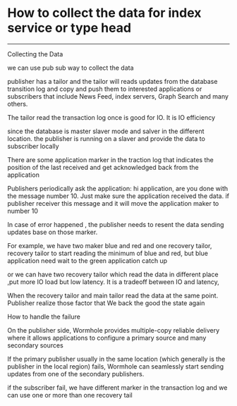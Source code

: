 # How to collect the data for index service or type head 



---

Collecting the Data



we can use pub sub way to collect the data



publisher has a tailor and the tailor will reads updates from the database transition log and copy and push them to interested applications or subscribers that include News Feed, index servers, Graph Search and many others.



The tailor read the transaction log once is good for IO. It is IO efficiency



since the database is master slaver mode and salver in the different location. the publisher is running on a slaver and provide the data to subscriber locally



There are some application marker in the traction log that indicates the position of the last received and get acknowledged back from the application



Publishers periodically ask the application: hi application, are you done with the message number 10. Just make sure the application received the data. if publisher receiver this message and it will move the application maker to number 10



In case of error happened , the publisher needs to resent the data sending updates base on those marker.



For example, we have two maker blue and red and one recovery tailor, recovery tailor to start reading the minimum of blue and red, but blue application need wait to the green application catch up



or we can have two recovery tailor which read the data in different place ,put more IO load but low latency. It is a tradeoff between IO and latency,





When the recovery tailor and main tailor read the data at the same point. Publisher realize those factor that We back the good the state again



How to handle the failure



On the publisher side, Wormhole provides multiple-copy reliable delivery where it allows applications to configure a primary source and many secondary sources



If the primary publisher usually in the same location (which generally is the publisher in the local region) fails, Wormhole can seamlessly start sending updates from one of the secondary publishers.



if the subscriber fail, we have different marker in the transaction log and we can use one or more than one recovery tail

